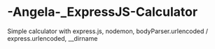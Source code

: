 # -Angela-_ExpressJS-Calculator
Simple calculator with express.js, nodemon, bodyParser.urlencoded / express.urlencoded, __dirname
